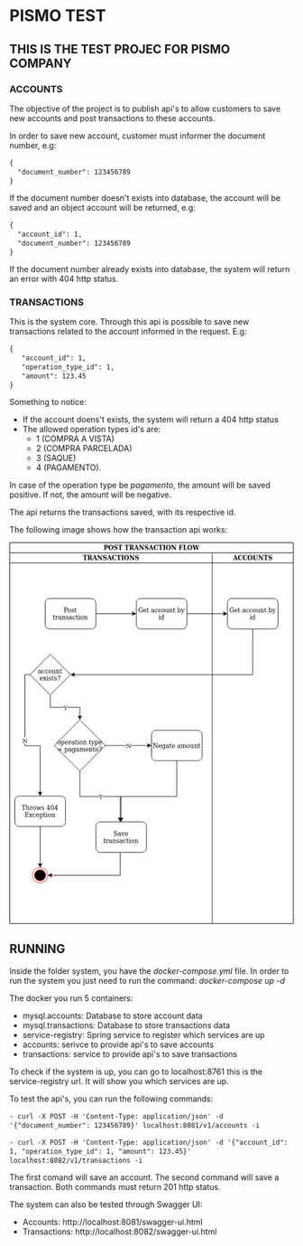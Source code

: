 #   PISMO TEST

## THIS IS THE TEST PROJEC FOR PISMO COMPANY

### ACCOUNTS

The objective of the project is to publish api's to allow customers to save new accounts and post transactions to these accounts.

In order to save new account, customer must informer the document number, e.g: 

```
{
  "document_number": 123456789
}
```

If the document number doesn't exists into database, the account will be saved and an object account will be returned, e.g:

```
{
  "account_id": 1,
  "document_number": 123456789
}
```

If the document number already exists into database, the system will return an error with 404 http status.

 
### TRANSACTIONS

This is the system core. Through this api is possible to save new transactions related to the account informed in the request. E.g:

```
{
   "account_id": 1, 
   "operation_type_id": 1, 
   "amount": 123.45
}
```

Something to notice:

- If the account doens't exists, the system will return a 404 http status
- The allowed operation types id's are: 
  - 1 (COMPRA A VISTA)
  - 2 (COMPRA PARCELADA)
  - 3 (SAQUE) 
  - 4 (PAGAMENTO). 

In case of the operation type be _pagamento_, the amount will be saved positive. If not, the amount will be negative.

The api returns the transactions saved, with its respective id.

The following image shows how the transaction api works:

![](Post_transactions_flow.jpg)

## RUNNING

Inside the folder system, you have the _docker-compose.yml_ file. In order to run the system you just need to run the command: _docker-compose up -d_

The docker you run 5 containers:

- mysql.accounts: Database to store account data
- mysql.transactions: Database to store transactions data
- service-registry: Spring service to register which services are up
- accounts: serivce to provide api's to save accounts
- transactions: service to provide api's to save transactions

To check if the system is up, you can go to localhost:8761 this is the service-registry url. It will show you which services are up.

To test the api's, you can run the following commands:

```
- curl -X POST -H 'Content-Type: application/json' -d '{"document_number": 123456789}' localhost:8081/v1/accounts -i 
```

```
- curl -X POST -H 'Content-Type: application/json' -d '{"account_id": 1, "operation_type_id": 1, "amount": 123.45}' localhost:8082/v1/transactions -i 
```

The first comand will save an account. The second command will save a transaction. Both commands must return 201 http status.

The system can also be tested through Swagger UI:

- Accounts: http://localhost:8081/swagger-ui.html
- Transactions: http://localhost:8082/swagger-ui.html
